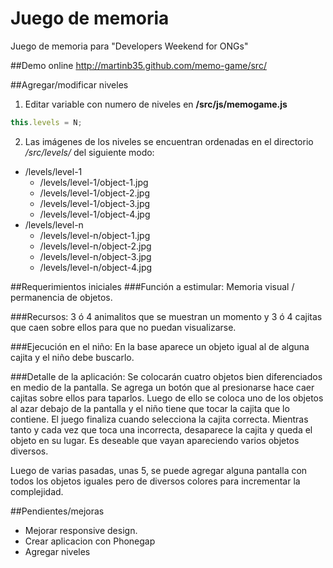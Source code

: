 Juego de memoria
================

Juego de memoria para "Developers Weekend for ONGs"

##Demo online
http://martinb35.github.com/memo-game/src/

##Agregar/modificar niveles
1. Editar variable con numero de niveles en **/src/js/memogame.js**

```javascript
this.levels = N;
```

2. Las imágenes de los niveles se encuentran ordenadas en el directorio */src/levels/* del siguiente modo:

* /levels/level-1
  * /levels/level-1/object-1.jpg
  * /levels/level-1/object-2.jpg
  * /levels/level-1/object-3.jpg
  * /levels/level-1/object-4.jpg
* /levels/level-n
  * /levels/level-n/object-1.jpg
  * /levels/level-n/object-2.jpg
  * /levels/level-n/object-3.jpg
  * /levels/level-n/object-4.jpg

##Requerimientos iniciales
###Función a estimular: 
Memoria visual / permanencia de objetos.

###Recursos: 
3 ó 4 animalitos que se muestran un momento y 3 ó 4 cajitas que caen sobre ellos para que no puedan visualizarse.

###Ejecución en el niño: 
En la base aparece un objeto igual al de alguna cajita y el niño debe buscarlo.

###Detalle de la aplicación: 
Se colocarán cuatro objetos bien diferenciados en medio de la pantalla. Se agrega un botón que al presionarse hace caer cajitas sobre ellos para taparlos. Luego de ello se coloca uno de los objetos al azar debajo de la pantalla y el niño tiene que tocar la cajita que lo contiene. El juego finaliza cuando selecciona la cajita correcta. Mientras tanto y cada vez que toca una incorrecta, desaparece la cajita y queda el objeto en su lugar. Es deseable que vayan apareciendo varios objetos diversos.

Luego de varias pasadas, unas 5, se puede agregar alguna pantalla con todos los objetos iguales pero de diversos colores para incrementar la complejidad.


##Pendientes/mejoras

* Mejorar responsive design.
* Crear aplicacion con Phonegap
* Agregar niveles